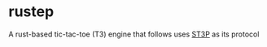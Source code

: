 # rustep

A rust-based tic-tac-toe (T3) engine that follows uses
[ST3P](https://gist.github.com/artfuldev/47ef277cf4bbbfdf0eed4750b8821c8c) as
its protocol
